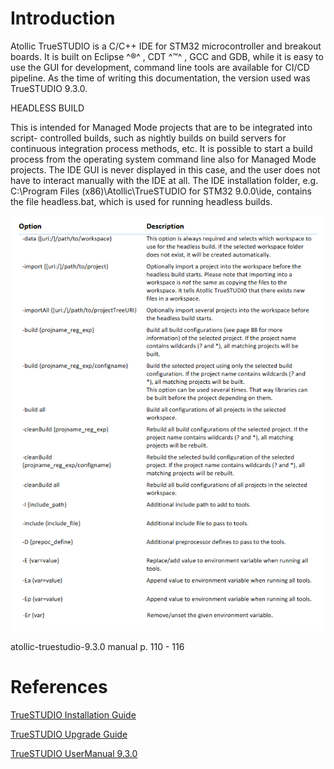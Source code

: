 # Introduction

Atollic TrueSTUDIO is a C/C++ IDE for STM32 microcontroller and breakout boards. It is built on Eclipse ^®^ , CDT ^™^ , GCC and GDB, while it is easy to use the GUI for development, command line tools are available for CI/CD pipeline. As the time of writing this documentation, the version used was TrueSTUDIO 9.3.0.


HEADLESS BUILD

This is intended for Managed Mode projects that are to be integrated into script-
controlled builds, such as nightly builds on build servers for continuous integration process
methods, etc. It is possible to start a build process from the operating system command
line also for Managed Mode projects. The IDE GUI is never displayed in this case, and the
user does not have to interact manually with the IDE at all.
The IDE installation folder, e.g. C:\Program Files (x86)\Atollic\TrueSTUDIO for
STM32 9.0.0\ide, contains the file headless.bat, which is used for running
headless builds. 

![1694165151571](image/atollic-true-studio-pipeline/1694165151571.png)

atollic-truestudio-9.3.0 manual p. 110 - 116

# References

[TrueSTUDIO Installation Guide](https://www.st.com/resource/en/user_manual/truestudio_installation_guide-truestudio-installation-guide-stmicroelectronics.pdf)

[TrueSTUDIO Upgrade Guide](https://www.st.com/resource/en/user_manual/truestudio_upgradeguide-truestudio-upgrade-guide-stmicroelectronics.pdf)

[TrueSTUDIO UserManual 9.3.0](https://www.st.com/resource/en/user_manual/usermanual_truestudio-user-manual-for-truestudio-930-stmicroelectronics.pdf)
